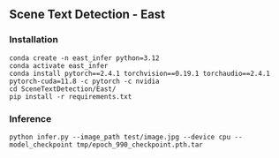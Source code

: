 

## Scene Text Detection - East

### Installation
```commandline
conda create -n east_infer python=3.12
conda activate east_infer
conda install pytorch==2.4.1 torchvision==0.19.1 torchaudio==2.4.1  pytorch-cuda=11.8 -c pytorch -c nvidia
cd SceneTextDetection/East/
pip install -r requirements.txt 
```

### Inference 

```
python infer.py --image_path test/image.jpg --device cpu --model_checkpoint tmp/epoch_990_checkpoint.pth.tar
```

